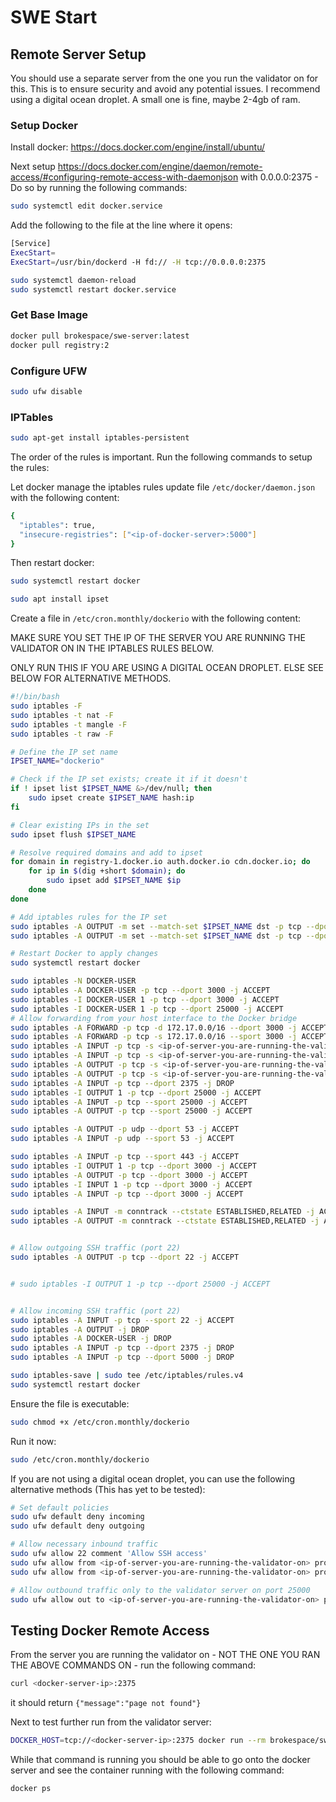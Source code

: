 # SWE Start


## Remote Server Setup

You should use a separate server from the one you run the validator on for this. This is to ensure security and avoid any potential issues. I recommend using a digital ocean droplet. A small one is fine, maybe 2-4gb of ram. 

### Setup Docker

Install docker: https://docs.docker.com/engine/install/ubuntu/

Next setup https://docs.docker.com/engine/daemon/remote-access/#configuring-remote-access-with-daemonjson with 0.0.0.0:2375 - Do so by running the following commands:

```bash
sudo systemctl edit docker.service
```

Add the following to the file at the line where it opens:
```bash
[Service]
ExecStart=
ExecStart=/usr/bin/dockerd -H fd:// -H tcp://0.0.0.0:2375
```

```bash
sudo systemctl daemon-reload
sudo systemctl restart docker.service
```

### Get Base Image

```bash
docker pull brokespace/swe-server:latest
docker pull registry:2
```

### Configure UFW

```bash
sudo ufw disable
```


### IPTables 
```bash
sudo apt-get install iptables-persistent
```

The order of the rules is important. Run the following commands to setup the rules:


Let docker manage the iptables rules update file `/etc/docker/daemon.json` with the following content:
```bash
{
  "iptables": true,
  "insecure-registries": ["<ip-of-docker-server>:5000"]
}
```

Then restart docker:
```bash
sudo systemctl restart docker
```

```bash
sudo apt install ipset
```

Create a file in `/etc/cron.monthly/dockerio` with the following content:

MAKE SURE YOU SET THE IP OF THE SERVER YOU ARE RUNNING THE VALIDATOR ON IN THE IPTABLES RULES BELOW. 

ONLY RUN THIS IF YOU ARE USING A DIGITAL OCEAN DROPLET. ELSE SEE BELOW FOR ALTERNATIVE METHODS.

```bash
#!/bin/bash
sudo iptables -F
sudo iptables -t nat -F
sudo iptables -t mangle -F
sudo iptables -t raw -F

# Define the IP set name
IPSET_NAME="dockerio"

# Check if the IP set exists; create it if it doesn't
if ! ipset list $IPSET_NAME &>/dev/null; then
    sudo ipset create $IPSET_NAME hash:ip
fi

# Clear existing IPs in the set
sudo ipset flush $IPSET_NAME

# Resolve required domains and add to ipset
for domain in registry-1.docker.io auth.docker.io cdn.docker.io; do
    for ip in $(dig +short $domain); do
        sudo ipset add $IPSET_NAME $ip
    done
done

# Add iptables rules for the IP set
sudo iptables -A OUTPUT -m set --match-set $IPSET_NAME dst -p tcp --dport 443 -j ACCEPT
sudo iptables -A OUTPUT -m set --match-set $IPSET_NAME dst -p tcp --dport 80 -j ACCEPT

# Restart Docker to apply changes
sudo systemctl restart docker

sudo iptables -N DOCKER-USER
sudo iptables -A DOCKER-USER -p tcp --dport 3000 -j ACCEPT
sudo iptables -I DOCKER-USER 1 -p tcp --dport 3000 -j ACCEPT
sudo iptables -I DOCKER-USER 1 -p tcp --dport 25000 -j ACCEPT
# Allow forwarding from your host interface to the Docker bridge
sudo iptables -A FORWARD -p tcp -d 172.17.0.0/16 --dport 3000 -j ACCEPT
sudo iptables -A FORWARD -p tcp -s 172.17.0.0/16 --sport 3000 -j ACCEPT
sudo iptables -A INPUT -p tcp -s <ip-of-server-you-are-running-the-validator-on> --dport 2375 -j ACCEPT
sudo iptables -A INPUT -p tcp -s <ip-of-server-you-are-running-the-validator-on> --dport 5000 -j ACCEPT
sudo iptables -A OUTPUT -p tcp -s <ip-of-server-you-are-running-the-validator-on> --dport 2375 -j ACCEPT
sudo iptables -A OUTPUT -p tcp -s <ip-of-server-you-are-running-the-validator-on> --dport 5000 -j ACCEPT
sudo iptables -A INPUT -p tcp --dport 2375 -j DROP
sudo iptables -I OUTPUT 1 -p tcp --dport 25000 -j ACCEPT
sudo iptables -A INPUT -p tcp --sport 25000 -j ACCEPT
sudo iptables -A OUTPUT -p tcp --sport 25000 -j ACCEPT

sudo iptables -A OUTPUT -p udp --dport 53 -j ACCEPT
sudo iptables -A INPUT -p udp --sport 53 -j ACCEPT

sudo iptables -A INPUT -p tcp --sport 443 -j ACCEPT
sudo iptables -I OUTPUT 1 -p tcp --dport 3000 -j ACCEPT
sudo iptables -A OUTPUT -p tcp --dport 3000 -j ACCEPT
sudo iptables -I INPUT 1 -p tcp --dport 3000 -j ACCEPT
sudo iptables -A INPUT -p tcp --dport 3000 -j ACCEPT

sudo iptables -A INPUT -m conntrack --ctstate ESTABLISHED,RELATED -j ACCEPT
sudo iptables -A OUTPUT -m conntrack --ctstate ESTABLISHED,RELATED -j ACCEPT


# Allow outgoing SSH traffic (port 22)
sudo iptables -A OUTPUT -p tcp --dport 22 -j ACCEPT


# sudo iptables -I OUTPUT 1 -p tcp --dport 25000 -j ACCEPT


# Allow incoming SSH traffic (port 22)
sudo iptables -A INPUT -p tcp --sport 22 -j ACCEPT
sudo iptables -A OUTPUT -j DROP
sudo iptables -A DOCKER-USER -j DROP
sudo iptables -A INPUT -p tcp --dport 2375 -j DROP
sudo iptables -A INPUT -p tcp --dport 5000 -j DROP

sudo iptables-save | sudo tee /etc/iptables/rules.v4
sudo systemctl restart docker

```

Ensure the file is executable:
```bash
sudo chmod +x /etc/cron.monthly/dockerio
```

Run it now:

```bash
sudo /etc/cron.monthly/dockerio
```

If you are not using a digital ocean droplet, you can use the following alternative methods (This has yet to be tested): 

```bash
# Set default policies
sudo ufw default deny incoming
sudo ufw default deny outgoing

# Allow necessary inbound traffic
sudo ufw allow 22 comment 'Allow SSH access'
sudo ufw allow from <ip-of-server-you-are-running-the-validator-on> proto tcp to any port 2375 comment 'Allow access to docker daemon'
sudo ufw allow from <ip-of-server-you-are-running-the-validator-on> proto tcp to any port 5000 comment 'Allow access to docker registry'

# Allow outbound traffic only to the validator server on port 25000
sudo ufw allow out to <ip-of-server-you-are-running-the-validator-on> port 25000 proto tcp comment 'Allow outbound to validator server on port 25000'

```





## Testing Docker Remote Access

From the server you are running the validator on - NOT THE ONE YOU RAN THE ABOVE COMMANDS ON - run the following command:

```bash
curl <docker-server-ip>:2375
```

it should return `{"message":"page not found"}`

Next to test further run from the validator server:

```bash
DOCKER_HOST=tcp://<docker-server-ip>:2375 docker run --rm brokespace/swe-server:latest bash -c "sleep 600"
```

While that command is running you should be able to go onto the docker server and see the container running with the following command:

```bash
docker ps
```